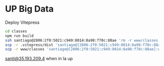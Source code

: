 UP Big Data
===========

Deploy Vitepress

```sh
cd classes
npm run build
ssh santiago@2806:2f0:5021:c949:8014:8a98:f70c:88ae 'rm -r www/classes'
scp -r .vitepress/dist 'santiago@[2806:2f0:5021:c949:8014:8a98:f70c:88ae]:www/classes'
scp -r www/classes 'santiago@[2806:2f0:5021:c949:8014:8a98:f70c:88ae]:www/classes'
```

santi@35.193.209.4 when in la up
